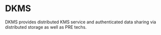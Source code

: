 # DKMS
DKMS provides distributed KMS service and authenticated data sharing via distributed storage as well as PRE techs.
